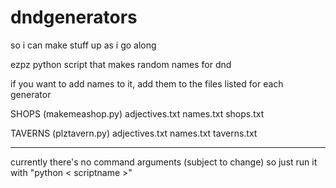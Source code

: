 # dndgenerators
so i can make stuff up as i go along

ezpz python script that makes random names for dnd

if you want to add names to it, add them to the files listed for each generator


SHOPS (makemeashop.py)
adjectives.txt
names.txt
shops.txt

TAVERNS (plztavern.py)
adjectives.txt
names.txt
taverns.txt

----- 
currently there's no command arguments (subject to change) so just run it with "python \< scriptname \>" 
